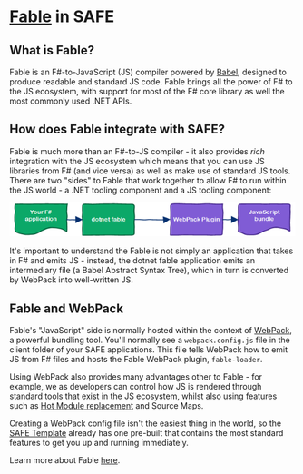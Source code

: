 # [Fable](http://fable.io/) in SAFE

## What is Fable?

Fable is an F#-to-JavaScript (JS) compiler powered by [Babel](https://babeljs.io/), designed to produce readable and standard JS code. Fable brings all the power of F# to the JS ecosystem, with support for most of the F# core library as well the most commonly used .NET APIs.

## How does Fable integrate with SAFE?
Fable is much more than an F#-to-JS compiler - it also provides *rich* integration with the JS ecosystem which means that you can use JS libraries from F# (and vice versa) as well as make use of standard JS tools. There are two "sides" to Fable that work together to allow F# to run within the JS world - a .NET tooling component and a JS tooling component:

![](img/safe-fable-1.png)

It's important to understand the Fable is not simply an application that takes in F# and emits JS - instead, the dotnet fable application emits an intermediary file (a Babel Abstract Syntax Tree), which in turn is converted by WebPack into well-written JS.

## Fable and WebPack
Fable's "JavaScript" side is normally hosted within the context of [WebPack](https://webpack.js.org/), a powerful bundling tool. You'll normally see a `webpack.config.js` file in the client folder of your SAFE applications. This file tells WebPack how to emit JS from F# files and hosts the Fable WebPack plugin, `fable-loader`.

Using WebPack also provides many advantages other to Fable - for example, we as developers can control how JS is rendered through standard  tools that exist in the JS ecosystem, whilst also using features such as [Hot Module replacement](feature-hmr) and Source Maps.

Creating a WebPack config file isn't the easiest thing in the world, so the [SAFE Template](template-overview) already has one pre-built that contains the most standard features to get you up and running immediately.

Learn more about Fable [here](http://fable.io/).